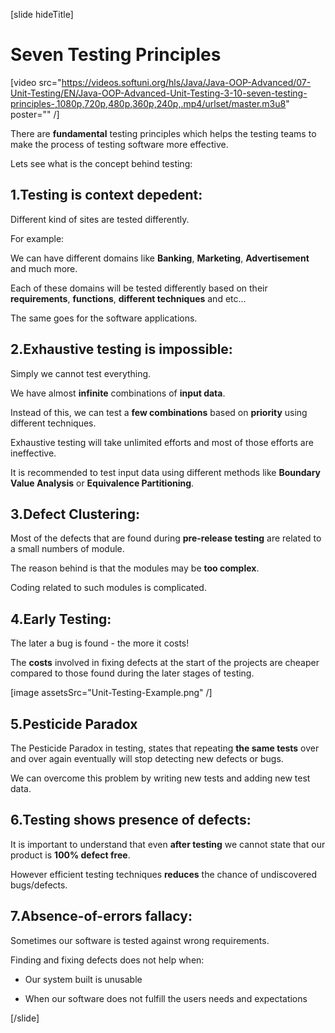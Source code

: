 [slide hideTitle]

# Seven Testing Principles

[video src="https://videos.softuni.org/hls/Java/Java-OOP-Advanced/07-Unit-Testing/EN/Java-OOP-Advanced-Unit-Testing-3-10-seven-testing-principles-,1080p,720p,480p,360p,240p,.mp4/urlset/master.m3u8" poster="" /]

There are **fundamental** testing principles which helps the testing teams to make the process of testing software more effective.

Lets see what is the concept behind testing:

## 1.Testing is context depedent:

Different kind of sites are tested differently.

For example: 

We can have different domains like **Banking**, **Marketing**, **Advertisement** and much more.

Each of these domains will be tested differently based on their **requirements**, **functions**, **different techniques** and etc...

The same goes for the software applications.

## 2.Exhaustive testing is impossible:

Simply we cannot test everything. 

We have almost **infinite** combinations of **input data**.

Instead of this, we can test a **few combinations** based on **priority** using different techniques.

Exhaustive testing will take unlimited efforts and most of those efforts are ineffective.

It is recommended to test input data using different methods like **Boundary Value Analysis** or **Equivalence Partitioning**.

## 3.Defect Clustering:

Most of the defects that are found during **pre-release testing** are related to a small numbers of module.

The reason behind is that the modules may be **too complex**. 

Coding related to such modules is complicated.

## 4.Early Testing:

The later a bug is found - the more it costs!

The **costs** involved in fixing defects at the start of the projects are cheaper compared to those found during the later stages of testing.

[image assetsSrc="Unit-Testing-Example.png" /]

## 5.Pesticide Paradox

The Pesticide Paradox in testing, states that repeating **the same tests** over and over again eventually will stop detecting new defects or bugs.

We can overcome this problem by writing new tests and adding new test data.

## 6.Testing shows presence of defects:

It is important to understand that even **after testing** we cannot state that our product is **100% defect free**.

However efficient testing techniques **reduces** the chance of undiscovered bugs/defects.

## 7.Absence-of-errors fallacy:

Sometimes our software is tested against wrong requirements.

Finding and fixing defects does not help when:

- Our system built is unusable

- When our software does not fulfill the users needs and expectations

[/slide]
